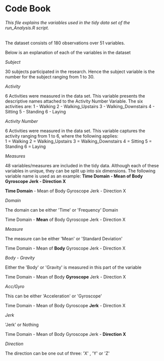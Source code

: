 # Code Book
###### This file explains the variables used in the tidy data set of the run_Analysis.R script.

The dataset consists of 180 observations over 51 variables. 

Below is an explanation of each of the variables in the dataset

*Subject*

30 subjects participated in the research. Hence the subject variable is the number for the subject ranging from 1 to 30.

*Activity*

6 Activities were measured in the data set. This variable presents the descriptive names attached to the Activity Number Variable. The six activities are:
1 - Walking
2 - Walking_Upstairs
3 - Walking_Downstairs
4 - Sitting
5 - Standing
6 - Laying

*Activity Number*

6 Activities were measured in the data set. This variable captures the activity ranging from 1 to 6, where the following applies:  
1 = Walking
2 = Walking_Upstairs
3 = Walking_Downstairs
4 = Sitting
5 = Standing
6 = Laying

*Measures*

48 variables/measures are included in the tidy data. Although each of these variables in unique, they can be split up into six dimensions. The following variable name is used as an example: **Time Domain - Mean of Body Gyroscope Jerk - Direction X**

**Time Domain** - Mean of Body Gyroscope Jerk - Direction X

*Domain*

The domain can be either 'Time' or 'Frequency' Domain


Time Domain - **Mean** of Body Gyroscope Jerk - Direction X

*Measure*

The measure can be either 'Mean' or 'Standard Deviation'


Time Domain - Mean of **Body** Gyroscope Jerk - Direction X

*Body - Gravity*

Either the 'Body' or 'Gravity' is measured in this part of the variable


Time Domain - Mean of Body **Gyroscope** Jerk - Direction X

*Acc/Gyro*

This can be either 'Acceleration' or 'Gyroscope'


Time Domain - Mean of Body Gyroscope **Jerk** - Direction X

*Jerk*

'Jerk' or Nothing


Time Domain - Mean of Body Gyroscope Jerk - **Direction X**

*Direction*

The direction can be one out of three: 'X' , 'Y' or 'Z'
